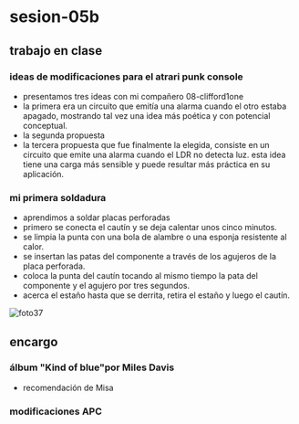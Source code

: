 # sesion-05b
## trabajo en clase
### ideas de modificaciones para el atrari punk console
- presentamos tres ideas con mi compañero 08-clifford1one
- la primera era un circuito que emitía una alarma cuando el otro estaba apagado, mostrando tal vez una idea más poética y con potencial conceptual.
- la segunda propuesta 
- la tercera propuesta que fue finalmente la elegida, consiste en un circuito que emite una alarma cuando el LDR no detecta luz. esta idea tiene una carga más sensible y puede resultar más práctica en su aplicación.

### mi primera soldadura
- aprendimos a soldar placas perforadas
- primero se conecta el cautín y se deja calentar unos cinco minutos.
- se limpia la punta con una bola de alambre o una esponja resistente al calor.
- se insertan las patas del componente a través de los agujeros de la placa perforada.
- coloca la punta del cautín tocando al mismo tiempo la pata del componente y el agujero por tres segundos.
- acerca el estaño hasta que se derrita, retira el estaño y luego el cautín.

![foto37](https://github.com/user-attachments/assets/1aba7514-5381-4ca3-b246-bfe82ca7533b)

## encargo
### álbum "Kind of blue"por Miles Davis
- recomendación de Misa
### modificaciones APC
